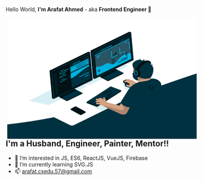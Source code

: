 Hello World, **I'm Arafat Ahmed** - aka **Frontend Engineer 👋**

 <img align="right" alt="GIF" src="https://github.com/olla-world/olla-world/blob/main/me.gif?raw=true" width="500" height="320" />
 
## I'm a Husband, Engineer, Painter, Mentor!! 

- 👀 I’m interested in JS, ES6, ReactJS, VueJS, Firebase
- 🌱 I’m currently learning SVG.JS
- 📫 arafat.csedu.57@gmail.com

